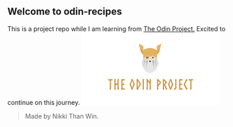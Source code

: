 ## Welcome to odin-recipes
This is a project repo while I am learning from [The Odin Project.](https://theodinproject.com) Excited to continue on this journey.
![TheOdinProject](./images/theodinproject.png)
>Made by Nikki Than Win.